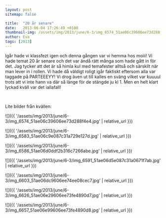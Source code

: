 ```yaml
---
layout: post
sitemap: false

title:  "20 år senare"
date:   2013-06-04 17:26:49 +0100
thumbnail-img: /assets/img/2013/june/6-3/img_6574_51ae06c39606ee73d288f4e4.jpg
author: Eva
tags: [2013]
---
```


Igår hade vi klassfezt igen och denna gången var vi hemma hos moiii! Vi hade temat 20 år senare och det var ändå rätt många som hade gått in för det. Jag tycker att det är så himla kul med temafester alltså och särskilt när man lever in i rollen. Vi hade då väldigt roligt igår faktiskt eftersom alla var taggade på PARTEEEYY! Vi drog även ut till kalles en sväng vilket var kuuuul trots att vi inte hann va där så länge för de stängde ju kl 1. Men en helt klart lyckad kväll var det iallafall!




 




Lite bilder från kvällen:

![]({{ '/assets/img/2013/june/6-3/img_6574_51ae06c39606ee73d288f4e4.jpg'  | relative_url }})

![]({{ '/assets/img/2013/june/6-3/img_6583_51ae06c9e087c31a729e127d.jpg'  | relative_url }})

![]({{ '/assets/img/2013/june/6-3/img_6586_51ae06d0ddf2b316c7266abe.jpg'  | relative_url }})

![]({{ '/assets/img/2013/june/6-3/img_6591_51ae06d5e087c31a0671f7ab.jpg'  | relative_url }})

![]({{ '/assets/img/2013/june/6-3/img_6603_51ae06dc9606ee74ee08cec7.jpg'  | relative_url }})

![]({{ '/assets/img/2013/june/6-3/img_6626_51ae06e29606ee73fe4890d7.jpg'  | relative_url }})

![]({{ '/assets/img/2013/june/6-3/img_6657_51ae06e99606ee73fe4890d8.jpg'  | relative_url }})

